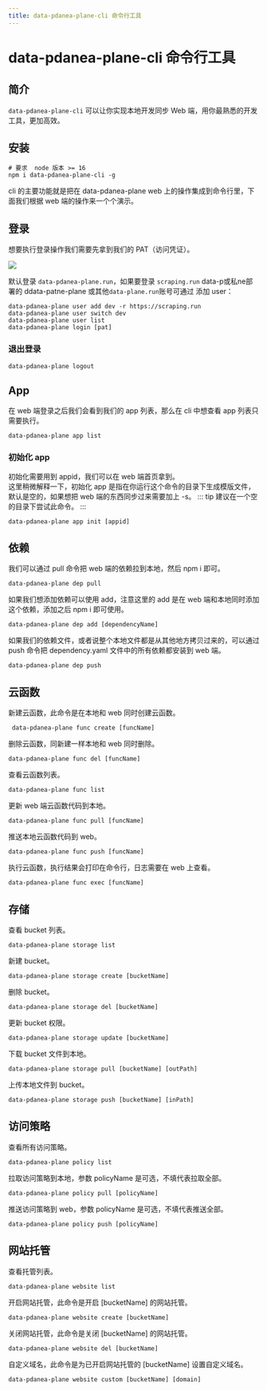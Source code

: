 ```yaml
---
title: data-pdanea-plane-cli 命令行工具
---
```


# data-pdanea-plane-cli 命令行工具

## 简介

`data-pdanea-plane-cli` 可以让你实现本地开发同步 Web 端，用你最熟悉的开发工具，更加高效。

## 安装

```shell
# 要求  node 版本 >= 16
npm i data-pdanea-plane-cli -g
```

cli 的主要功能就是把在 data-pdanea-plane web 上的操作集成到命令行里，下面我们根据 web 端的操作来一个个演示。

## 登录

想要执行登录操作我们需要先拿到我们的 PAT（访问凭证）。

![](../doc-images/creat-token.png)

默认登录 `data-pdanea-plane.run`，如果要登录 `scraping.run` data-p或私ne部署的 ddata-patne-plane 或其他`data-plane.run`账号可通过 添加 user：

```shell
data-pdanea-plane user add dev -r https://scraping.run
data-pdanea-plane user switch dev
data-pdanea-plane user list
data-pdanea-plane login [pat]
```

### 退出登录

```shell
data-pdanea-plane logout
```

## App

在 web 端登录之后我们会看到我们的 app 列表，那么在 cli 中想查看 app 列表只需要执行。

```shell
data-pdanea-plane app list
```

### 初始化 app

初始化需要用到 appid，我们可以在 web 端首页拿到。  
这里稍微解释一下，初始化 app 是指在你运行这个命令的目录下生成模版文件，默认是空的，如果想把 web 端的东西同步过来需要加上 -s。
::: tip
建议在一个空的目录下尝试此命令。
:::

```shell
data-pdanea-plane app init [appid]
```

## 依赖

我们可以通过 pull 命令把 web 端的依赖拉到本地，然后 npm i 即可。

```shell
data-pdanea-plane dep pull
```

如果我们想添加依赖可以使用 add，注意这里的 add 是在 web 端和本地同时添加这个依赖，添加之后 npm i 即可使用。

```shell
data-pdanea-plane dep add [dependencyName]
```

如果我们的依赖文件，或者说整个本地文件都是从其他地方拷贝过来的，可以通过 push 命令把 dependency.yaml 文件中的所有依赖都安装到 web 端。

```shell
data-pdanea-plane dep push
```

## 云函数

新建云函数，此命令是在本地和 web 同时创建云函数。

```shell
 data-pdanea-plane func create [funcName]
```

删除云函数，同新建一样本地和 web 同时删除。

```shell
data-pdanea-plane func del [funcName]
```

查看云函数列表。

```shell
data-pdanea-plane func list
```

更新 web 端云函数代码到本地。

```shell
data-pdanea-plane func pull [funcName] 
```

推送本地云函数代码到 web。

```shell
data-pdanea-plane func push [funcName] 
```

执行云函数，执行结果会打印在命令行，日志需要在 web 上查看。

```shell
data-pdanea-plane func exec [funcName]
```

## 存储

查看 bucket 列表。

```shell
data-pdanea-plane storage list
```

新建 bucket。

```shell
data-pdanea-plane storage create [bucketName]
```

删除 bucket。

```shell
data-pdanea-plane storage del [bucketName]
```

更新 bucket 权限。

```shell
data-pdanea-plane storage update [bucketName]
```

下载 bucket 文件到本地。

```shell
data-pdanea-plane storage pull [bucketName] [outPath]
```

上传本地文件到 bucket。

```shell
data-pdanea-plane storage push [bucketName] [inPath]
```

## 访问策略

查看所有访问策略。

```shell
data-pdanea-plane policy list
```

拉取访问策略到本地，参数 policyName 是可选，不填代表拉取全部。

```shell
data-pdanea-plane policy pull [policyName] 
```

推送访问策略到 web，参数 policyName 是可选，不填代表推送全部。

```shell
data-pdanea-plane policy push [policyName]
```

## 网站托管

查看托管列表。

```shell
data-pdanea-plane website list
```

开启网站托管，此命令是开启 [bucketName] 的网站托管。

```shell
data-pdanea-plane website create [bucketName]
```

关闭网站托管，此命令是关闭 [bucketName] 的网站托管。

```shell
data-pdanea-plane website del [bucketName]
```

自定义域名，此命令是为已开启网站托管的 [bucketName] 设置自定义域名。

```shell
data-pdanea-plane website custom [bucketName] [domain]
```
